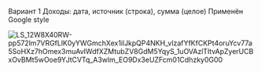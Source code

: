 Вариант 1
Доходы: дата, источник (строка), сумма (целое)
Применён Google style

![LS_12W8X40RW-pp572lm7VRGfLlK0yYWGmchXex1ilJkpQP4NKH_vlzafYfKfCKPt4oruYcv77a5SoHXz7hOmex3muAvIWdfXZMtubZV8GdM5YqyS_1uOVAzlTltvApZyerUCBxOvBMt5wOoe9YJtCVTq_A3wlm_EO9Dx3eUZFcm01Cdhzky0G00](https://github.com/MiFit1/Lab1OPPO/assets/62600537/505bbfa4-a787-4507-97d6-4c68933e2bb9)
